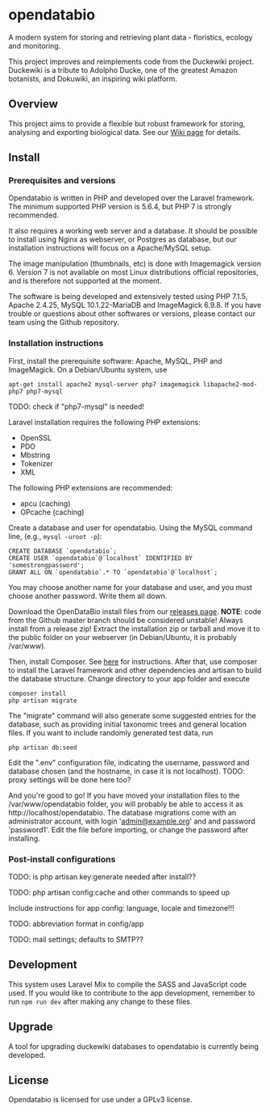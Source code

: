 # opendatabio
A modern system for storing and retrieving plant data - floristics, ecology and monitoring.

This project improves and reimplements code from the Duckewiki project. Duckewiki is a tribute to Adolpho Ducke,
one of the greatest Amazon botanists, and Dokuwiki, an inspiring wiki platform.

## Overview
This project aims to provide a flexible but robust framework for storing, analysing and exporting biological data.
See our [Wiki page](../../wiki) for details.

## Install
### Prerequisites and versions
Opendatabio is written in PHP and developed over the Laravel framework. 
The minimum supported PHP version is 5.6.4, but PHP 7 is 
strongly recommended. 

It also requires a working web server and a database. It should be possible to install using Nginx 
as webserver, or Postgres as database, but our installation instructions will focus on a Apache/MySQL
setup.

The image manipulation (thumbnails, etc) is done with Imagemagick version 6. Version 7 is not available on 
most Linux distributions official repositories, and is therefore not supported at the moment.

The software is being developed and extensively tested using PHP 7.1.5, Apache 2.4.25, 
MySQL 10.1.22-MariaDB and ImageMagick 6.9.8. If you have trouble or questions about other softwares or versions, please
contact our team using the Github repository.

### Installation instructions
First, install the prerequisite software: Apache, MySQL, PHP and ImageMagick.
On a Debian/Ubuntu system, use

```
apt-get install apache2 mysql-server php7 imagemagick libapache2-mod-php7 php7-mysql
```

TODO: check if "php7-mysql" is needed!

Laravel installation requires the following PHP extensions:
- OpenSSL
- PDO
- Mbstring
- Tokenizer
- XML

The following PHP extensions are recommended:
- apcu (caching)
- OPcache (caching)

Create a database and user for opendatabio. Using the MySQL command line, (e.g., `mysql -uroot -p`):

```
CREATE DATABASE `opendatabio`;
CREATE USER `opendatabio`@`localhost` IDENTIFIED BY 'somestrongpassword';
GRANT ALL ON `opendatabio`.* TO `opendatabio`@`localhost`;
```

You may choose another name for your database and user, and you must choose another password. Write them all down.

Download the OpenDataBio install files from our [releases page](../../releases).
**NOTE**: code from the Github master branch should be considered unstable! Always install from a release zip!
Extract the installation zip or tarball and move it to the public folder on your webserver (in Debian/Ubuntu,
it is probably /var/www). 

Then, install Composer. See [here](https://getcomposer.org/download/) for instructions. After that, use
composer to install the Laravel framework and other dependencies and artisan to build the database structure.
Change directory to your app folder and execute

```
composer install
php artisan migrate
```

The "migrate" command will also generate some suggested entries for the database, such as providing
initial taxonomic trees and general location files. If you want to include randomly generated test data, run

```
php artisan db:seed
```

Edit the ".env" configuration file, indicating the username, password and database chosen (and the hostname,
in case it is not localhost). TODO: proxy settings will be done here too?

And you're good to go! If you have moved your installation files to the /var/www/opendatabio folder, you will probably
be able to access it as http://localhost/opendatabio. The database migrations come with an administrator account, with
login 'admin@example.org' and and password 'password1'. Edit the file before importing, or change the password after 
installing.

### Post-install configurations
TODO: is php artisan key:generate needed after install??

TODO: php artisan config:cache and other commands to speed up

Include instructions for app config: language, locale and timezone!!! 

TODO: abbreviation format in config/app

TODO: mail settings; defaults to SMTP??

## Development

This system uses Laravel Mix to compile the SASS and JavaScript code used. 
If you would like to contribute to the app development,
remember to run `npm run dev` after making any change to these files.

## Upgrade
A tool for upgrading duckewiki databases to opendatabio is currently being developed.

## License
Opendatabio is licensed for use under a GPLv3 license.
